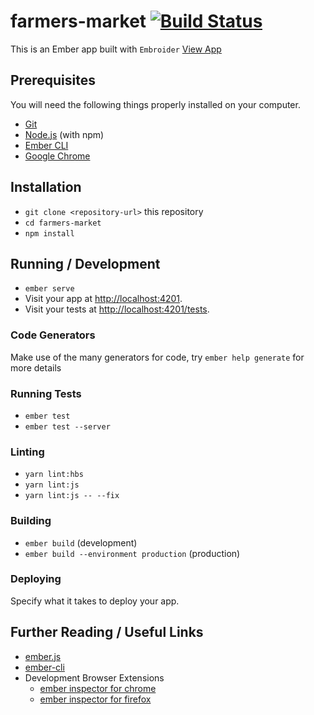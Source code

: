 # farmers-market    [![Build Status](https://travis-ci.com/imkathir/FarmersMarket.svg?branch=master)](https://travis-ci.com/imkathir/FarmersMarket.svg?branch=master)

This is an Ember app built with `Embroider`
[View App](https://imkathir.github.io/FarmersMarket/)

## Prerequisites

You will need the following things properly installed on your computer.

* [Git](https://git-scm.com/)
* [Node.js](https://nodejs.org/) (with npm)
* [Ember CLI](https://ember-cli.com/)
* [Google Chrome](https://google.com/chrome/)

## Installation

* `git clone <repository-url>` this repository
* `cd farmers-market`
* `npm install`

## Running / Development

* `ember serve`
* Visit your app at [http://localhost:4201](http://localhost:4201).
* Visit your tests at [http://localhost:4201/tests](http://localhost:4201/tests).

### Code Generators

Make use of the many generators for code, try `ember help generate` for more details

### Running Tests

* `ember test`
* `ember test --server`

### Linting

* `yarn lint:hbs`
* `yarn lint:js`
* `yarn lint:js -- --fix`

### Building

* `ember build` (development)
* `ember build --environment production` (production)

### Deploying

Specify what it takes to deploy your app.

## Further Reading / Useful Links

* [ember.js](https://emberjs.com/)
* [ember-cli](https://ember-cli.com/)
* Development Browser Extensions
  * [ember inspector for chrome](https://chrome.google.com/webstore/detail/ember-inspector/bmdblncegkenkacieihfhpjfppoconhi)
  * [ember inspector for firefox](https://addons.mozilla.org/en-US/firefox/addon/ember-inspector/)
